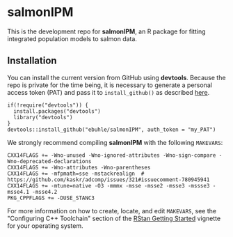 # salmonIPM

This is the development repo for **salmonIPM**, an R package for fitting integrated population models to salmon data.

## Installation

You can install the current version from GitHub using **devtools**. Because the repo is private for the time being, it is necessary to generate a personal access token (PAT) and pass it to `install_github()` as described [here](https://stackoverflow.com/questions/21171142/how-to-install-r-package-from-private-repo-using-devtools-install-github).

```{r }
if(!require("devtools")) {
  install.packages("devtools")
  library("devtools")
}
devtools::install_github("ebuhle/salmonIPM", auth_token = "my_PAT")
```

We strongly recommend compiling **salmonIPM** with the following `MAKEVARS`:

```
CXX14FLAGS += -Wno-unused -Wno-ignored-attributes -Wno-sign-compare -Wno-deprecated-declarations
CXX14FLAGS += -Wno-attributes -Wno-parentheses
CXX14FLAGS += -mfpmath=sse -mstackrealign  # https://github.com/kaskr/adcomp/issues/321#issuecomment-780945941
CXX14FLAGS += -mtune=native -O3 -mmmx -msse -msse2 -msse3 -mssse3 -msse4.1 -msse4.2
PKG_CPPFLAGS += -DUSE_STANC3 
```

For more information on how to create, locate, and edit `MAKEVARS`, see the "Configuring C++ Toolchain" section of the [RStan Getting Started](https://github.com/stan-dev/rstan/wiki/RStan-Getting-Started) vignette for your operating system.
